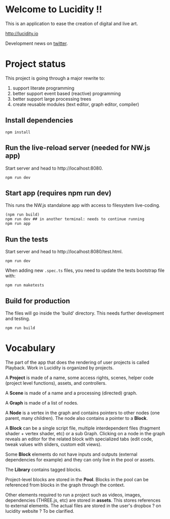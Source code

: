 # Welcome to Lucidity !!

This is an application to ease the creation of digital and live art.

http://lucidity.io

Development news on [twitter](http://twitter.com/lucidityio).

# Project status

This project is going through a major rewrite to:

1. support literate programming
2. better support event based (reactive) programming
3. better support large processing trees
4. create reusable modules (text editor, graph editor, compiler)

## Install dependencies

    npm install

## Run the live-reload server (needed for NW.js app)

Start server and head to http://localhost:8080.

    npm run dev

## Start app (requires npm run dev)

This runs the NW.js standalone app with access to filesystem live-coding.

    (npm run build)
    npm run dev ## in another terminal: needs to continue running
    npm run app

## Run the tests

Start server and head to http://localhost:8080/test.html.

    npm run dev

When adding new `.spec.ts` files, you need to update the tests bootstrap file with:

    npm run maketests

## Build for production

The files will go inside the 'build' directory. This needs further development and testing.

    npm run build

# Vocabulary

The part of the app that does the rendering of user projects is called Playback. Work in Lucidity is organized by projects.

A **Project** is made of a name, some access rights, scenes, helper code (project level functions), assets, and controllers.

A **Scene** is made of a name and a processing (directed) graph.

A **Graph** is made of a list of nodes.

A **Node** is a vertex in the graph and contains pointers to other nodes (one parent, many children). The node also contains a pointer to a **Block**.

A **Block** can be a single script file, multiple interdependent files (fragment shader + vertex shader, etc) or a sub Graph. Clicking on a node in the graph reveals an editor for the related block with specialized tabs (edit code, tweak values with sliders, custom edit views).

Some **Block** elements do not have inputs and outputs (external dependencies for example) and they can only live in the pool or assets.

The **Library** contains tagged blocks.

Project-level blocks are stored in the **Pool**. Blocks in the pool can be referenced from blocks in the graph through the context.

Other elements required to run a project such as videos, images, dependencies (THREE.js, etc) are stored in **assets**. This stores references to external elements. The actual files are stored in the user's dropbox ? on lucidity website ? To be clarified.
